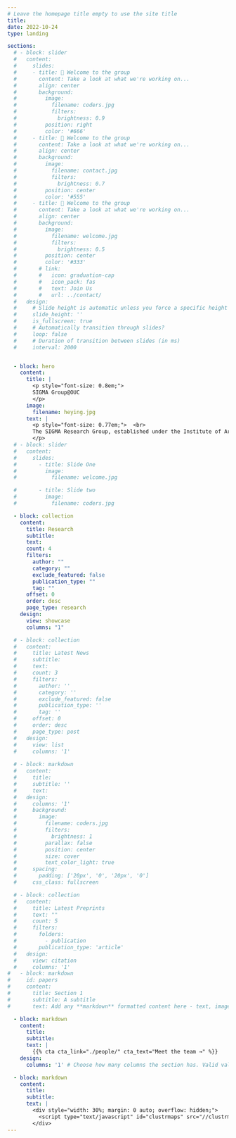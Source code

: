 ```yaml
---
# Leave the homepage title empty to use the site title
title:
date: 2022-10-24
type: landing

sections:
  # - block: slider
  #   content:
  #     slides:
  #     - title: 👋 Welcome to the group
  #       content: Take a look at what we're working on...
  #       align: center
  #       background:
  #         image:
  #           filename: coders.jpg
  #           filters:
  #             brightness: 0.9
  #         position: right
  #         color: '#666'
  #     - title: 👋 Welcome to the group
  #       content: Take a look at what we're working on...
  #       align: center
  #       background:
  #         image:
  #           filename: contact.jpg
  #           filters:
  #             brightness: 0.7
  #         position: center
  #         color: '#555'
  #     - title: 👋 Welcome to the group
  #       content: Take a look at what we're working on...
  #       align: center
  #       background:
  #         image:
  #           filename: welcome.jpg
  #           filters:
  #             brightness: 0.5
  #         position: center
  #         color: '#333'
  #       # link:
  #       #   icon: graduation-cap
  #       #   icon_pack: fas
  #       #   text: Join Us
  #       #   url: ../contact/
  #   design:
  #     # Slide height is automatic unless you force a specific height (e.g. '400px')
  #     slide_height: ''
  #     is_fullscreen: true
  #     # Automatically transition through slides?
  #     loop: false
  #     # Duration of transition between slides (in ms)
  #     interval: 2000


  - block: hero
    content:
      title: |
        <p style="font-size: 0.8em;">  
        SIGMA Group@OUC
        </p>   
      image:
        filename: heying.jpg
      text: |
        <p style="font-size: 0.77em;">  <br>
        The SIGMA Research Group, established under the Institute of Artificial Intelligence at Ocean University of China, specializes in cutting-edge research areas including data mining, machine learning, and database systems. With a particular focus on modeling novel problems and developing effective and scalable algorithms for large-scale real-world applications, including but not limited to intelligent transportation, urban computing, social computing, recommendation systems, and spatiotemporal systems.
        </p>   
  # - block: slider
  #   content:
  #     slides:
  #       - title: Slide One
  #         image:
  #           filename: welcome.jpg

  #       - title: Slide two
  #         image:
  #           filename: coders.jpg    

  - block: collection
    content:
      title: Research
      subtitle:
      text:
      count: 4
      filters:
        author: ""
        category: ""
        exclude_featured: false
        publication_type: ""
        tag: ""
      offset: 0
      order: desc
      page_type: research
    design:
      view: showcase
      columns: "1"

  # - block: collection
  #   content:
  #     title: Latest News
  #     subtitle:
  #     text:
  #     count: 3
  #     filters:
  #       author: ''
  #       category: ''
  #       exclude_featured: false
  #       publication_type: ''
  #       tag: ''
  #     offset: 0
  #     order: desc
  #     page_type: post
  #   design:
  #     view: list
  #     columns: '1'
  
  # - block: markdown
  #   content:
  #     title:
  #     subtitle: ''
  #     text:
  #   design:
  #     columns: '1'
  #     background:
  #       image: 
  #         filename: coders.jpg
  #         filters:
  #           brightness: 1
  #         parallax: false
  #         position: center
  #         size: cover
  #         text_color_light: true
  #     spacing:
  #       padding: ['20px', '0', '20px', '0']
  #     css_class: fullscreen

  # - block: collection
  #   content:
  #     title: Latest Preprints
  #     text: ""
  #     count: 5
  #     filters:
  #       folders:
  #         - publication
  #       publication_type: 'article'
  #   design:
  #     view: citation
  #     columns: '1'
#   - block: markdown
#     id: papers
#     content:
#       title: Section 1
#       subtitle: A subtitle
#       text: Add any **markdown** formatted content here - text, images, videos, galleries - and even HTML code!

  - block: markdown
    content:
      title:
      subtitle:
      text: |
        {{% cta cta_link="./people/" cta_text="Meet the team →" %}}
    design:
      columns: '1' # Choose how many columns the section has. Valid values: '1' or '2'.

  - block: markdown
    content:
      title:
      subtitle:
      text: |
        <div style="width: 30%; margin: 0 auto; overflow: hidden;">
          <script type="text/javascript" id="clustrmaps" src="//clustrmaps.com/map_v2.js?d=QJLp3xQ-w7019B5p3jHJSpwxfsmjIoKGPvyGMIRtuXU&cl=ffffff&w=a"></script>
        </div>
---
```

